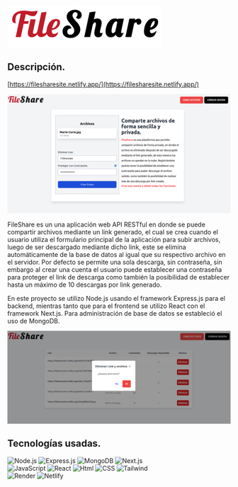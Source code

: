 [<img src="https://github.com/brcodev/fileshare-client/blob/main/public/logo.png">](https://filesharesite.netlify.app/) </br>


## Descripción.

[https://filesharesite.netlify.app/](https://filesharesite.netlify.app/)


![fileshare - home](https://github.com/brcodev/fileshare-client/blob/main/public/app.png)

FileShare es un una aplicación web API RESTful en donde se puede compartir archivos mediante un link generado, el cual se crea cuando el usuario utiliza el formulario principal de la aplicación para subir archivos, luego de ser descargado mediante dicho link, este se elimina automáticamente de la base de datos al igual que su respectivo archivo en el servidor. Por defecto se permite una sola descarga, sin contraseña, sin embargo al crear una cuenta el usuario puede establecer una contraseña para proteger el link de descarga como también la posibilidad de establecer hasta un máximo de 10 descargas por link generado.

En este proyecto se utilizo Node.js usando el framework Express.js para el backend, mientras tanto que para el frontend se utilizo React con el framework Next.js. Para administración de base de datos se estableció el uso de MongoDB.


![fileshare - list](https://github.com/brcodev/fileshare-client/blob/main/public/list.png)



## Tecnologías usadas.

![Node.js](https://img.shields.io/badge/node.js-3C873A?style=for-the-badge&logo=node.js&labelColor=101010) ![Express.js](https://img.shields.io/badge/express-dddddd?style=for-the-badge&logo=express&labelColor=101010) ![MongoDB](https://img.shields.io/badge/mongodb-04d35a?style=for-the-badge&logo=mongodb&labelColor=101010)  ![Next.js](https://img.shields.io/badge/next.js-ECEDED?style=for-the-badge&logo=next.js&labelColor=101010) <br>
![JavaScript](https://img.shields.io/badge/javascript-F7E018?style=for-the-badge&logo=javascript&labelColor=101010) ![React](https://img.shields.io/badge/react-087EA4?style=for-the-badge&logo=react&labelColor=101010) 
![Html](https://img.shields.io/badge/html-E44E21?style=for-the-badge&logo=html5&labelColor=101010) ![CSS](https://img.shields.io/badge/css-2465F1?style=for-the-badge&logo=css3&logoColor=2465F1&labelColor=101010) ![Tailwind](https://img.shields.io/badge/tailwind-35BEF8?style=for-the-badge&logo=tailwindcss&labelColor=101010) <br>
![Render](https://img.shields.io/badge/render-101010?style=for-the-badge&logo=render&labelColor=101010) ![Netlify](https://img.shields.io/badge/netlify-101010?style=for-the-badge&logo=netlify&labelColor=101010) <br>
